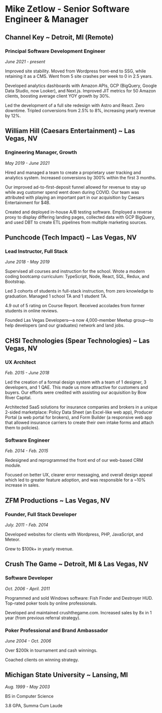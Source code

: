 # Mike Zetlow - Senior Software Engineer & Manager


## Channel Key ~ Detroit, MI (Remote)

### Principal Software Development Engineer
_June 2021 - present_

Improved site stability. Moved from Wordpress front-end to SSG, while retaining it as a CMS. Went from 5 site crashes per week to 0 in 2.5 years.

Developed analytics dashboards with Amazon APIs, GCP (BigQuery, Google Data Studio, now Looker), and Next.js. Improved JIT metrics for 50 Amazon clients, boosting average client YOY growth by 30%.

Led the development of a full site redesign with Astro and React. Zero downtime. Tripled conversions from 2.5% to 8%, increasing yearly revenue by 12%.

## William Hill (Caesars Entertainment) ~ Las Vegas, NV
### Engineering Manager, Growth
_May 2019 - June 2021_

Hired and managed a team to create a proprietary user tracking and analytics system. Increased conversions by 300% within the first 3 months.

Our improved ad-to-first-deposit funnel allowed for revenue to stay up while avg customer spend went down during COVID. Our team was attributed with playing an important part in our acquisition by Caesars Entertainment for $4B.

Created and deployed in-house A/B testing software. Employed a reverse proxy to display differing landing pages, collected data with GCP BigQuery, and used DBT to create ETL pipelines from multiple marketing sources.

## Punchcode (Tech Impact) ~ Las Vegas, NV
### Lead Instructor, Full Stack
_June 2018 - May 2019_

Supervised all courses and instruction for the school. Wrote a modern coding bootcamp curriculum: TypeScript, Node, React, SQL, Redux, and Bootstrap.

Led 3 cohorts of students in full-stack instruction, from zero knowledge to graduation. Managed 1 school TA and 1 student TA.

4.9 out of 5 rating on Course Report. Received accolades from former students in online reviews.

Founded Las Vegas Developers—a now 4,000-member Meetup group—to help developers (and our graduates) network and land jobs.

## CHSI Technologies (Spear Technologies) ~ Las Vegas, NV
### UX Architect
_Feb. 2015 - June 2018_

Led the creation of a formal design system with a team of 1 designer, 3 developers, and 1 QAE. This made us more attractive for customers and buyers. Our efforts were credited with assisting our acquisition by Bow River Capital.

Architected SaaS solutions for insurance companies and brokers in a unique 2-sided marketplace: Policy Data Sheet (an Excel-like web app), Producer Portal (a web portal for brokers), and Form Builder (a responsive web app that allowed insurance carriers to create their own intake forms and attach them to policies).

### Software Engineer
_Feb. 2014 - Feb. 2015_

Redesigned and reprogrammed the front end of our web-based CRM module.

Focused on better UX, clearer error messaging, and overall design appeal which led to greater feature adoption, and was responsible for a ~10% increase in sales.

## ZFM Productions ~ Las Vegas, NV
### Founder, Full Stack Developer
_July. 2011 - Feb. 2014_

Developed websites for clients with Wordpress, PHP, JavaScript, and Meteor.

Grew to $100k+ in yearly revenue.

## Crush The Game ~ Detroit, MI & Las Vegas, NV
### Software Developer
_Oct. 2006 - April. 2011_

Programmed and sold Windows software: Fish Finder and Destroyer HUD. Top-rated poker tools by online professionals.

Developed and maintained crushthegame.com. Increased sales by 8x in 1 year (from previous referral strategy).

### Poker Professional and Brand Ambassador
_June 2004 - Oct. 2006_

Over $200k in tournament and cash winnings.

Coached clients on winning strategy.

## Michigan State University ~ Lansing, MI
_Aug. 1999 - May 2003_

BS in Computer Science

3.8 GPA, Summa Cum Laude


